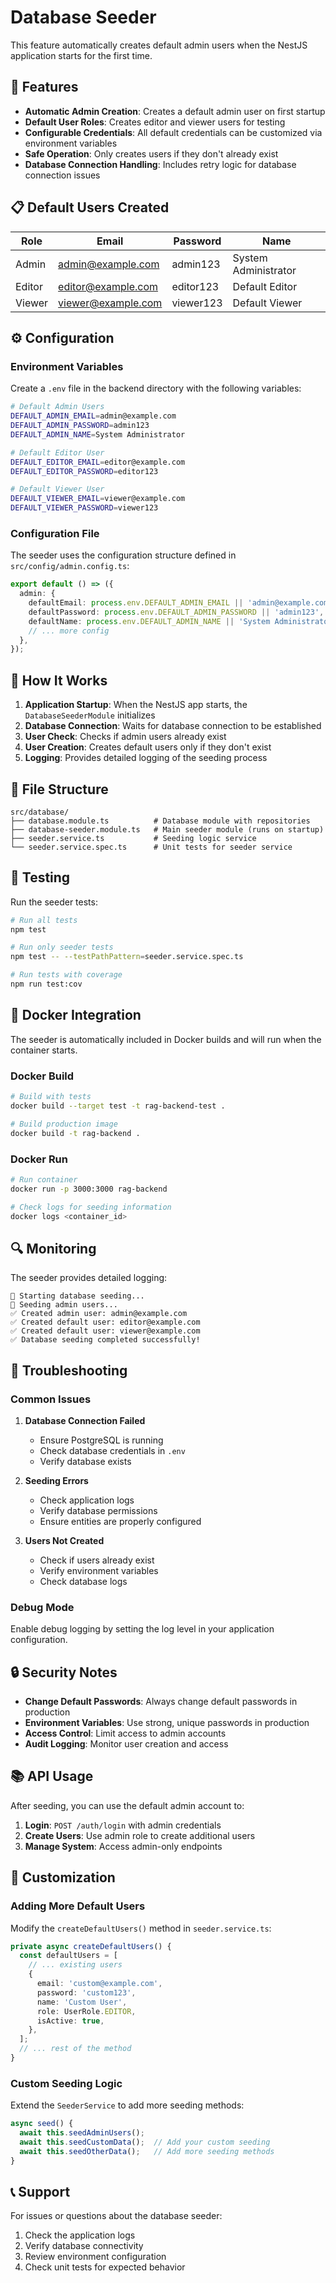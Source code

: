 # Database Seeder

This feature automatically creates default admin users when the NestJS application starts for the first time.

## 🚀 Features

- **Automatic Admin Creation**: Creates a default admin user on first startup
- **Default User Roles**: Creates editor and viewer users for testing
- **Configurable Credentials**: All default credentials can be customized via environment variables
- **Safe Operation**: Only creates users if they don't already exist
- **Database Connection Handling**: Includes retry logic for database connection issues

## 📋 Default Users Created

| Role | Email | Password | Name |
|------|-------|----------|------|
| Admin | admin@example.com | admin123 | System Administrator |
| Editor | editor@example.com | editor123 | Default Editor |
| Viewer | viewer@example.com | viewer123 | Default Viewer |

## ⚙️ Configuration

### Environment Variables

Create a `.env` file in the backend directory with the following variables:

```bash
# Default Admin Users
DEFAULT_ADMIN_EMAIL=admin@example.com
DEFAULT_ADMIN_PASSWORD=admin123
DEFAULT_ADMIN_NAME=System Administrator

# Default Editor User
DEFAULT_EDITOR_EMAIL=editor@example.com
DEFAULT_EDITOR_PASSWORD=editor123

# Default Viewer User
DEFAULT_VIEWER_EMAIL=viewer@example.com
DEFAULT_VIEWER_PASSWORD=viewer123
```

### Configuration File

The seeder uses the configuration structure defined in `src/config/admin.config.ts`:

```typescript
export default () => ({
  admin: {
    defaultEmail: process.env.DEFAULT_ADMIN_EMAIL || 'admin@example.com',
    defaultPassword: process.env.DEFAULT_ADMIN_PASSWORD || 'admin123',
    defaultName: process.env.DEFAULT_ADMIN_NAME || 'System Administrator',
    // ... more config
  },
});
```

## 🔧 How It Works

1. **Application Startup**: When the NestJS app starts, the `DatabaseSeederModule` initializes
2. **Database Connection**: Waits for database connection to be established
3. **User Check**: Checks if admin users already exist
4. **User Creation**: Creates default users only if they don't exist
5. **Logging**: Provides detailed logging of the seeding process

## 📁 File Structure

```
src/database/
├── database.module.ts          # Database module with repositories
├── database-seeder.module.ts   # Main seeder module (runs on startup)
├── seeder.service.ts           # Seeding logic service
└── seeder.service.spec.ts      # Unit tests for seeder service
```

## 🧪 Testing

Run the seeder tests:

```bash
# Run all tests
npm test

# Run only seeder tests
npm test -- --testPathPattern=seeder.service.spec.ts

# Run tests with coverage
npm run test:cov
```

## 🐳 Docker Integration

The seeder is automatically included in Docker builds and will run when the container starts.

### Docker Build

```bash
# Build with tests
docker build --target test -t rag-backend-test .

# Build production image
docker build -t rag-backend .
```

### Docker Run

```bash
# Run container
docker run -p 3000:3000 rag-backend

# Check logs for seeding information
docker logs <container_id>
```

## 🔍 Monitoring

The seeder provides detailed logging:

```
🌱 Starting database seeding...
👥 Seeding admin users...
✅ Created admin user: admin@example.com
✅ Created default user: editor@example.com
✅ Created default user: viewer@example.com
✅ Database seeding completed successfully!
```

## 🚨 Troubleshooting

### Common Issues

1. **Database Connection Failed**
   - Ensure PostgreSQL is running
   - Check database credentials in `.env`
   - Verify database exists

2. **Seeding Errors**
   - Check application logs
   - Verify database permissions
   - Ensure entities are properly configured

3. **Users Not Created**
   - Check if users already exist
   - Verify environment variables
   - Check database logs

### Debug Mode

Enable debug logging by setting the log level in your application configuration.

## 🔒 Security Notes

- **Change Default Passwords**: Always change default passwords in production
- **Environment Variables**: Use strong, unique passwords in production
- **Access Control**: Limit access to admin accounts
- **Audit Logging**: Monitor user creation and access

## 📚 API Usage

After seeding, you can use the default admin account to:

1. **Login**: `POST /auth/login` with admin credentials
2. **Create Users**: Use admin role to create additional users
3. **Manage System**: Access admin-only endpoints

## 🔄 Customization

### Adding More Default Users

Modify the `createDefaultUsers()` method in `seeder.service.ts`:

```typescript
private async createDefaultUsers() {
  const defaultUsers = [
    // ... existing users
    {
      email: 'custom@example.com',
      password: 'custom123',
      name: 'Custom User',
      role: UserRole.EDITOR,
      isActive: true,
    },
  ];
  // ... rest of the method
}
```

### Custom Seeding Logic

Extend the `SeederService` to add more seeding methods:

```typescript
async seed() {
  await this.seedAdminUsers();
  await this.seedCustomData();  // Add your custom seeding
  await this.seedOtherData();   // Add more seeding methods
}
```

## 📞 Support

For issues or questions about the database seeder:

1. Check the application logs
2. Verify database connectivity
3. Review environment configuration
4. Check unit tests for expected behavior
